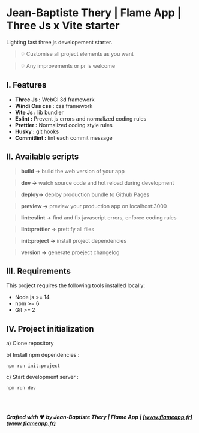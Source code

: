 # Jean-Baptiste Thery | Flame App | Three Js x Vite starter

Lighting fast three js developement starter.

> 💡 Customise all project elements as you want

> 💡 Any improvements or pr is welcome

## I. Features

- **Three Js :** WebGl 3d framework
- **Windi Css css :** css framework
- **Vite Js :** lib bundler
- **Eslint :** Prevent js errors and normalized coding rules
- **Prettier :** Normalized coding style rules
- **Husky :** git hooks
- **Commitlint :** lint each commit message

## II. Available scripts

> **build ->** build the web version of your app

> **dev ->** watch source code and hot reload during development

> **deploy->** deploy production bundle to Github Pages

> **preview ->** preview your production app on localhost:3000

> **lint:eslint ->** find and fix javascript errors, enforce coding rules

> **lint:prettier ->** prettify all files

> **init:project ->** install project dependencies

> **version ->** generate proeject changelog

## III. Requirements

This project requires the following tools installed locally:

- Node js >= 14
- npm >= 6
- Git >= 2

## IV. Project initialization

a) Clone repository

b) Install npm dependencies :

```
npm run init:project
```

c) Start development server :

```
npm run dev
```

<br/><br/>

**_Crafted with ❤️ by Jean-Baptiste Thery | Flame App | [www.flameapp.fr](www.flameapp.fr)_**
